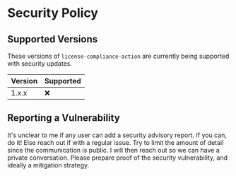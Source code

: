 # Security Policy

## Supported Versions

These versions of `license-compliance-action` are currently being supported with security updates.

| Version | Supported |
| ------- | --------- |
| 1.x.x   | :x:       |

## Reporting a Vulnerability

It's unclear to me if any user can add a security advisory report. If you can, do it! Else reach out if with a regular issue. Try to limit the amount of detail since the communication is public. I will then reach out so we can have a private conversation. Please prepare proof of the security vulnerability, and ideally a mitigation strategy.
